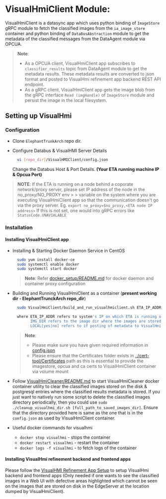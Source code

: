 # VisualHmiClient Module:

VisualHmiClient is a datasync app which uses python binding of `ImageStore` gRPC module to fetch the classified images from the `ia_image_store` container and python binding of `DataBusAbstraction` module to get the metadata of the classified messages from the DataAgent module via OPCUA.

> **Note**:
> * As a OPCUA client, VisualHmiClient app subscribes to `classifier_results` topic from DataAgent
>   module to get the metadata results. These metadata results are converted to json format and
>   posted to VisualHmi refinement app backend REST API endpoint.
> * As a gRPC client, VisualHmiClient app gets the image blob from the gRPC interface `Read
>  (imgHandle)` of `ImageStore` module and persist the image in the local filesystem.

## Setting up VisualHmi

### Configuration

* Clone `ElephantTrunkArch` repo dir.

* Configure Databus & VisualHMI Server Details

  ```sh
    vi [repo_dir]/VisualHMIClient/config.json
  ```

  Change the Databus Host & Port Details.
  **(Your ETA running machine IP & Opcua Port)**

> **NOTE**:
> If the ETA is running on a node behind a coporate network/proxy server, please set IP address      of the node in the no_proxy/NO_PROXY env > >
> variable on the system where you are executing VisualHmiClient app so that the communication doesn't go via the proxy server.
> Eg. `export no_proxy=$no_proxy,<ETA node IP address>`
> If this is not set, one would into gRPC errors like `StatusCode.UNAVIALABLE`

### Installation

#### Installing VisualHmiClient app

* Installing & Starting Docker Daemon Service in CentOS

  ```sh
    sudo yum install docker-ce
    sudo systemctl enable docker
    sudo systemctl start docker
  ```

  > **Note**:
  > Refer [docker_setup/README.md](../docker_setup/README.md) for docker daemon and container proxy
  > configuration

* Building and Running VisualHmiClient as a container (**present working dir - ElephantTrunckArch repo_dir**)

  ```sh
    sudo VisualHmiClient/build_and_run_visualhmiclient.sh ETA_IP_ADDR=[ETA_IP_ADDR] IMG_DIR=[IMG_DIR] LOCAL=[yes|no]

    where ETA_IP_ADDR refers to system's IP on which ETA is running on
          IMG_DIR refers to the image dir where the images are stored on the host
          LOCAL[yes|no] refers to if posting of metadata to VisualHmi backend
  ```

  > **Note**:
  > * Please make sure you have given required information in [config.json](config.json)
  > * Please ensure that the Certificates folder exists in [../cert-tool/Certificates](../cert-tool/Certificates) path
  >   as this is essential to provide the imagestore, opcua and ca certs to VisualHmiClient container via volume mount

* Follow [VisualHmiCleaner/README.md](VisualHmiCleaner/README.md) to start VisualHmiCleaner
  docker container utility to clear the classified images stored on the disk & postgresql entries where the classified results metadata is stored. If you just want to natively run some script to delete the classified images directory periodically, then you could use
  `sudo ./cleanup_visualhmi_dir.sh [full_path_to_saved_images_dir]`. Ensure that the directory provided here is same as the one that is in the 
  `config.json` as used by VisualHmiClient container.

* Useful docker commands for visualhmi
  * `docker stop visualhmi` - stops the container
  * `docker restart visualhmi` - restart the container
  * `docker logs -f visualhmi` - to fetch logs of the container

#### Installing VisualHmi refinement backend and frontend apps

Please follow the [VisualHMI Refinement App Setup](https://github.intel.com/ElephantTrunkArch/HMI-Docker/blob/master/README.md) to setup VisualHmi backend and frontend apps (Only needed if one wants to see the classified images in a Web UI with defective areas highlighted which cannot be seen on the images that are stored on disk in the EdgeServer at the location dumped by VisualHmiClient).
